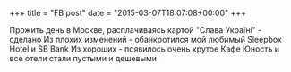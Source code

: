 +++
title = "FB post"
date = "2015-03-07T18:07:08+00:00"
+++

Прожить день в Москве, расплачиваясь картой "Слава Україні" - сделано
Из плохих изменений - обанкротился мой любимый Sleepbox Hotel и SB Bank
Из хороших - появилось очень крутое Кафе Юность и все отели стали пустыми и дешевыми



